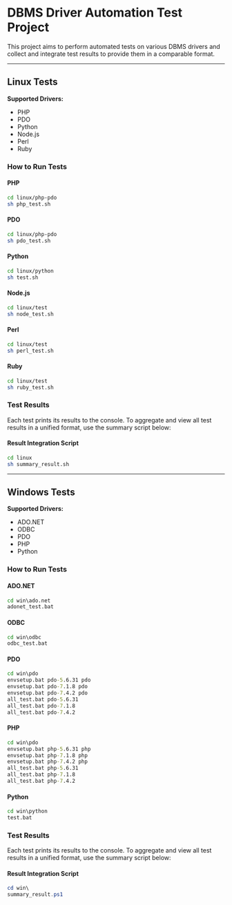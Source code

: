 # DBMS Driver Automation Test Project

This project aims to perform automated tests on various DBMS drivers and collect and integrate test results to provide them in a comparable format.

---

## Linux Tests

**Supported Drivers:**
- PHP
- PDO
- Python
- Node.js
- Perl
- Ruby

### How to Run Tests

#### PHP
```bash
cd linux/php-pdo
sh php_test.sh
```

#### PDO
```bash
cd linux/php-pdo
sh pdo_test.sh
```

#### Python
```bash
cd linux/python
sh test.sh
```

#### Node.js
```bash
cd linux/test
sh node_test.sh
```

#### Perl
```bash
cd linux/test
sh perl_test.sh
```

#### Ruby
```bash
cd linux/test
sh ruby_test.sh
```

### Test Results

Each test prints its results to the console. To aggregate and view all test results in a unified format, use the summary script below:

#### Result Integration Script

```bash
cd linux
sh summary_result.sh
```

---

## Windows Tests

**Supported Drivers:**
- ADO.NET
- ODBC
- PDO
- PHP
- Python

### How to Run Tests

#### ADO.NET
```bat
cd win\ado.net
adonet_test.bat
```

#### ODBC
```bat
cd win\odbc
odbc_test.bat
```

#### PDO
```bat
cd win\pdo
envsetup.bat pdo-5.6.31 pdo
envsetup.bat pdo-7.1.8 pdo
envsetup.bat pdo-7.4.2 pdo
all_test.bat pdo-5.6.31
all_test.bat pdo-7.1.8
all_test.bat pdo-7.4.2
```

#### PHP
```bat
cd win\pdo
envsetup.bat php-5.6.31 php
envsetup.bat php-7.1.8 php
envsetup.bat php-7.4.2 php
all_test.bat php-5.6.31
all_test.bat php-7.1.8
all_test.bat php-7.4.2
```

#### Python
```bat
cd win\python
test.bat
```

### Test Results

Each test prints its results to the console. To aggregate and view all test results in a unified format, use the summary script below:

#### Result Integration Script

```powershell
cd win\
summary_result.ps1
```

